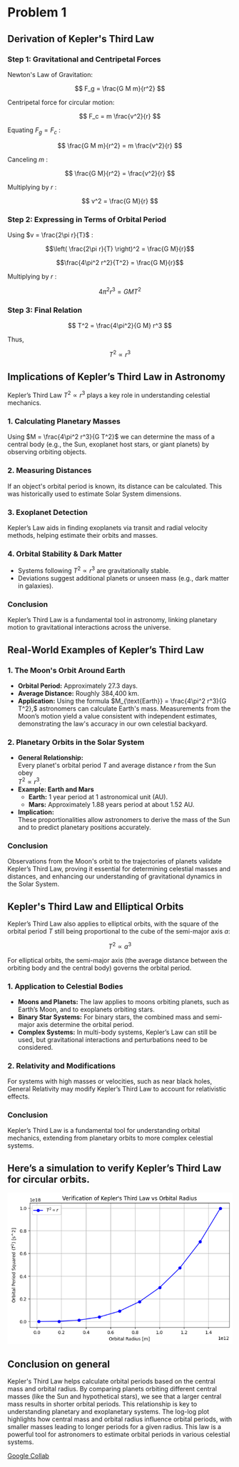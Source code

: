 # Problem 1

## Derivation of Kepler's Third Law

### Step 1: Gravitational and Centripetal Forces

Newton's Law of Gravitation:

$$
F_g = \frac{G M m}{r^2}
$$

Centripetal force for circular motion:  

$$
F_c = m \frac{v^2}{r}
$$

Equating $F_g = F_c$ :

$$
\frac{G M m}{r^2} = m \frac{v^2}{r}
$$

Canceling $m$ :

$$
\frac{G M}{r^2} = \frac{v^2}{r}
$$

Multiplying by $r$ :

$$
v^2 = \frac{G M}{r}
$$


### Step 2: Expressing in Terms of Orbital Period  

Using  $v = \frac{2\pi r}{T}$ :

$$\left( \frac{2\pi r}{T} \right)^2 = \frac{G M}{r}$$

$$\frac{4\pi^2 r^2}{T^2} = \frac{G M}{r}$$

Multiplying by $r$ : 

$$
4\pi^2 r^3 = G M T^2
$$

### Step 3: Final Relation  

$$
T^2 = \frac{4\pi^2}{G M} r^3
$$

Thus,

$$
T^2 \propto r^3
$$

## Implications of Kepler’s Third Law in Astronomy  

Kepler’s Third Law $T^2 \propto r^3$ plays a key role in understanding celestial mechanics.

### 1. Calculating Planetary Masses  
Using $M = \frac{4\pi^2 r^3}{G T^2}$ we can determine the mass of a central body (e.g., the Sun, exoplanet host stars, or giant planets) by observing orbiting objects.

### 2. Measuring Distances  
If an object's orbital period is known, its distance can be calculated. This was historically used to estimate Solar System dimensions.  

### 3. Exoplanet Detection  
Kepler’s Law aids in finding exoplanets via transit and radial velocity methods, helping estimate their orbits and masses.

### 4. Orbital Stability & Dark Matter  
- Systems following $T^2 \propto r^3$ are gravitationally stable.  
- Deviations suggest additional planets or unseen mass (e.g., dark matter in galaxies).

### Conclusion
Kepler’s Third Law is a fundamental tool in astronomy, linking planetary motion to gravitational interactions across the universe.

## Real-World Examples of Kepler’s Third Law

### 1. The Moon's Orbit Around Earth
- **Orbital Period:** Approximately 27.3 days.
- **Average Distance:** Roughly 384,400 km.
- **Application:**
Using the formula $M_{\text{Earth}} = \frac{4\pi^2 r^3}{G T^2},$ astronomers can calculate Earth's mass. Measurements from the Moon’s motion yield a value consistent with independent estimates, demonstrating the law's accuracy in our own celestial backyard.

### 2. Planetary Orbits in the Solar System
- **General Relationship:**  
  Every planet's orbital period $T$ and average distance $r$ from the Sun obey  
$T^2 \propto r^3.$
- **Example: Earth and Mars**
  - **Earth:** 1 year period at 1 astronomical unit (AU).
  - **Mars:** Approximately 1.88 years period at about 1.52 AU.
- **Implication:**  
  These proportionalities allow astronomers to derive the mass of the Sun and to predict planetary positions accurately.

### Conclusion
Observations from the Moon's orbit to the trajectories of planets validate Kepler’s Third Law, proving it essential for determining celestial masses and distances, and enhancing our understanding of gravitational dynamics in the Solar System.

## Kepler's Third Law and Elliptical Orbits

Kepler’s Third Law also applies to elliptical orbits, with the square of the orbital period $T$ still being proportional to the cube of the semi-major axis $a$:

$$
T^2 \propto a^3
$$

For elliptical orbits, the semi-major axis (the average distance between the orbiting body and the central body) governs the orbital period.

### 1. Application to Celestial Bodies

- **Moons and Planets:** The law applies to moons orbiting planets, such as Earth’s Moon, and to exoplanets orbiting stars.
- **Binary Star Systems:** For binary stars, the combined mass and semi-major axis determine the orbital period.
- **Complex Systems:** In multi-body systems, Kepler’s Law can still be used, but gravitational interactions and perturbations need to be considered.

### 2. Relativity and Modifications

For systems with high masses or velocities, such as near black holes, General Relativity may modify Kepler’s Third Law to account for relativistic effects.

### Conclusion

Kepler’s Third Law is a fundamental tool for understanding orbital mechanics, extending from planetary orbits to more complex celestial systems.


## Here’s a simulation to verify Kepler’s Third Law for circular orbits.
![alt text](vurk.png)

## Conclusion on general

Kepler's Third Law helps calculate orbital periods based on the central mass and orbital radius. By comparing planets orbiting different central masses (like the Sun and hypothetical stars), we see that a larger central mass results in shorter orbital periods. This relationship is key to understanding planetary and exoplanetary systems. The log-log plot highlights how central mass and orbital radius influence orbital periods, with smaller masses leading to longer periods for a given radius. This law is a powerful tool for astronomers to estimate orbital periods in various celestial systems.

[Google Collab](https://colab.research.google.com/drive/1epf4R5hQX6hPT-HhrGcgc2JgZOW6EpdO?usp=sharing)